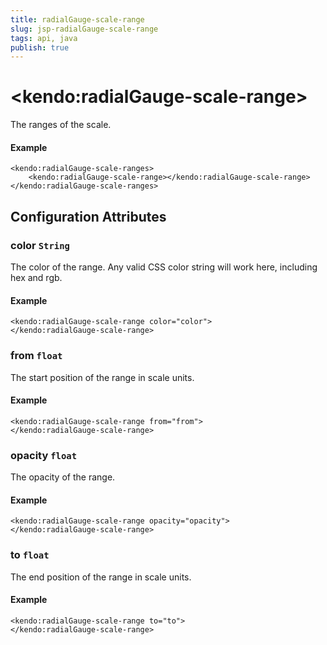 ```yaml
---
title: radialGauge-scale-range
slug: jsp-radialGauge-scale-range
tags: api, java
publish: true
---
```


# \<kendo:radialGauge-scale-range\>

The ranges of the scale.

#### Example
    <kendo:radialGauge-scale-ranges>
        <kendo:radialGauge-scale-range></kendo:radialGauge-scale-range>
    </kendo:radialGauge-scale-ranges>

## Configuration Attributes

### color `String`

The color of the range.
Any valid CSS color string will work here, including hex and rgb.

#### Example
    <kendo:radialGauge-scale-range color="color">
    </kendo:radialGauge-scale-range>

### from `float`

The start position of the range in scale units.

#### Example
    <kendo:radialGauge-scale-range from="from">
    </kendo:radialGauge-scale-range>

### opacity `float`

The opacity of the range.

#### Example
    <kendo:radialGauge-scale-range opacity="opacity">
    </kendo:radialGauge-scale-range>

### to `float`

The end position of the range in scale units.

#### Example
    <kendo:radialGauge-scale-range to="to">
    </kendo:radialGauge-scale-range>

